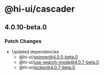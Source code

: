 # @hi-ui/cascader

## 4.0.10-beta.0

### Patch Changes

- Updated dependencies
  - @hi-ui/spinner@4.0.5-beta.0
  - @hi-ui/use-search-mode@4.0.7-beta.0
  - @hi-ui/picker@4.0.7-beta.0
